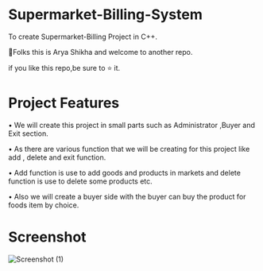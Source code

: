 # Supermarket-Billing-System
  To create Supermarket-Billing Project in C++.
  
  👋Folks this is Arya Shikha and welcome to another repo.
  
  if you like this repo,be sure to ⭐ it.
  
  
  # Project Features
  
  • We will create this project in small parts such as Administrator ,Buyer and Exit section.
  
  • As there are various function that we will be creating for this project like add , delete and exit function.
  
  • Add function is use to add goods and products in markets and delete function is use to delete some products etc.
  
  • Also we will create a buyer side with the buyer can buy the product for foods item by choice.
  
  
  
  # Screenshot
  
  ![Screenshot (1)](https://user-images.githubusercontent.com/95076493/209476888-9d8ca066-bbd3-4d86-ab50-da64d06ea62c.png)
